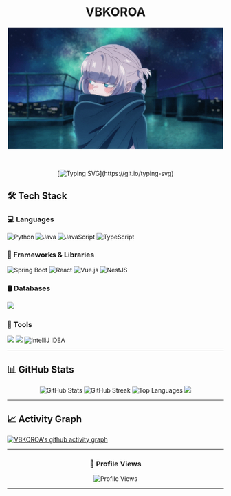 <div align="center">
  
# VBKOROA

<p align="center">
    <img src="f6e3accfa8d4e4b275674e606ac9b435.gif" alt="Welcome GIF" width="500"/>
</p>

<br>

[![Typing SVG](https://readme-typing-svg.demolab.com?font=Fira+Code&pause=1000&color=36BCF7&center=true&vCenter=true&width=435&lines=%23Backend_Developer;)](https://git.io/typing-svg)

</div>

## 🛠️ Tech Stack

### 💻 Languages
<p>
    <!-- 언어 및 주요 기술 배지 -->
    <img src="https://img.shields.io/badge/Python-3776AB?style=for-the-badge&logo=python&logoColor=white" alt="Python"/>
    <img src="https://img.shields.io/badge/Java-007396?style=for-the-badge&logo=java&logoColor=white" alt="Java"/>
    <img src="https://img.shields.io/badge/JavaScript-F7DF1E?style=for-the-badge&logo=javascript&logoColor=black" alt="JavaScript"/>
    <img src="https://img.shields.io/badge/TypeScript-3178C6?style=for-the-badge&logo=typescript&logoColor=white" alt="TypeScript"/>
</p>

### 🚀 Frameworks & Libraries
<p>
  <!-- 여기에 프레임워크 배지들을 추가하세요 -->
  <img src="https://img.shields.io/badge/Spring_Boot-6DB33F?style=for-the-badge&logo=spring&logoColor=white" alt="Spring Boot"/>
  <img src="https://img.shields.io/badge/React-20232A?style=for-the-badge&logo=react&logoColor=61DAFB" alt="React"/>
  <img src="https://img.shields.io/badge/Vue.js-35495E?style=for-the-badge&logo=vue.js&logoColor=4FC08D" alt="Vue.js"/>
  <img src="https://img.shields.io/badge/NestJS-E0234E?style=for-the-badge&logo=nestjs&logoColor=white" alt="NestJS"/>
  <!-- 더 많은 배지들... -->
</p>

### 🛢️ Databases
<p>
  <!-- 여기에 데이터베이스 배지들을 추가하세요 -->
  <img src="https://img.shields.io/badge/MySQL-00000F?style=for-the-badge&logo=mysql&logoColor=white"/>
  <!-- 더 많은 배지들... -->
</p>

### 🔧 Tools
<p>
  <!-- 여기에 도구 배지들을 추가하세요 -->
  <img src="https://img.shields.io/badge/Git-F05032?style=for-the-badge&logo=git&logoColor=white"/>
  <img src="https://img.shields.io/badge/Visual_Studio_Code-0078D4?style=for-the-badge&logo=visual%20studio%20code&logoColor=white"/>
  <img src="https://img.shields.io/badge/IntelliJ_IDEA-000000?style=for-the-badge&logo=intellij-idea&logoColor=white" alt="IntelliJ IDEA"/>
  <!-- 더 많은 배지들... -->
</p>

---

## 📊 GitHub Stats

<div align="center">
  
<img src="https://github-readme-stats.vercel.app/api?username=VBKOROA&show_icons=true&theme=radical" alt="GitHub Stats" />

<img src="https://github-readme-streak-stats.herokuapp.com/?user=VBKOROA&theme=radical" alt="GitHub Streak" />

<img src="https://github-readme-stats.vercel.app/api/top-langs/?username=VBKOROA&layout=compact&theme=radical" alt="Top Languages" />

<img src="https://github-profile-trophy.vercel.app/?username=VBKOROA&theme=tokyonight&column=6&margin-w=15&margin-h=15" />
</div>

---

## 📈 Activity Graph

[![VBKOROA's github activity graph](https://github-readme-activity-graph.vercel.app/graph?username=VBKOROA&theme=react-dark)](https://github.com/VBKOROA/github-readme-activity-graph)

---

<div align="center">

### 👀 Profile Views

![Profile Views](https://komarev.com/ghpvc/?username=VBKOROA&color=brightgreen&style=flat-square)

</div>

---


